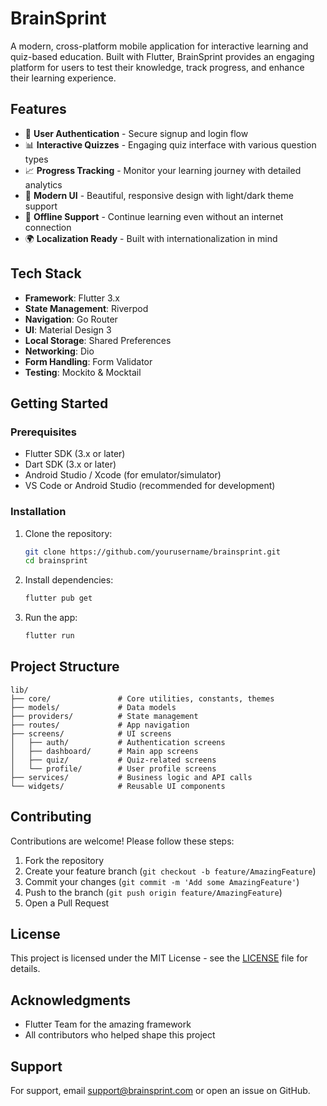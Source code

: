 # BrainSprint

A modern, cross-platform mobile application for interactive learning and quiz-based education. Built with Flutter, BrainSprint provides an engaging platform for users to test their knowledge, track progress, and enhance their learning experience.

## Features

- 🚀 **User Authentication** - Secure signup and login flow
- 📊 **Interactive Quizzes** - Engaging quiz interface with various question types
- 📈 **Progress Tracking** - Monitor your learning journey with detailed analytics
- 🎨 **Modern UI** - Beautiful, responsive design with light/dark theme support
- 🔄 **Offline Support** - Continue learning even without an internet connection
- 🌍 **Localization Ready** - Built with internationalization in mind

## Tech Stack

- **Framework**: Flutter 3.x
- **State Management**: Riverpod
- **Navigation**: Go Router
- **UI**: Material Design 3
- **Local Storage**: Shared Preferences
- **Networking**: Dio
- **Form Handling**: Form Validator
- **Testing**: Mockito & Mocktail

## Getting Started

### Prerequisites

- Flutter SDK (3.x or later)
- Dart SDK (3.x or later)
- Android Studio / Xcode (for emulator/simulator)
- VS Code or Android Studio (recommended for development)

### Installation

1. Clone the repository:
   ```bash
   git clone https://github.com/yourusername/brainsprint.git
   cd brainsprint
   ```

2. Install dependencies:
   ```bash
   flutter pub get
   ```

3. Run the app:
   ```bash
   flutter run
   ```

## Project Structure

```
lib/
├── core/               # Core utilities, constants, themes
├── models/             # Data models
├── providers/          # State management
├── routes/             # App navigation
├── screens/            # UI screens
│   ├── auth/           # Authentication screens
│   ├── dashboard/      # Main app screens
│   ├── quiz/           # Quiz-related screens
│   └── profile/        # User profile screens
├── services/           # Business logic and API calls
└── widgets/            # Reusable UI components
```

## Contributing

Contributions are welcome! Please follow these steps:

1. Fork the repository
2. Create your feature branch (`git checkout -b feature/AmazingFeature`)
3. Commit your changes (`git commit -m 'Add some AmazingFeature'`)
4. Push to the branch (`git push origin feature/AmazingFeature`)
5. Open a Pull Request

## License

This project is licensed under the MIT License - see the [LICENSE](LICENSE) file for details.

## Acknowledgments

- Flutter Team for the amazing framework
- All contributors who helped shape this project

## Support

For support, email support@brainsprint.com or open an issue on GitHub.
